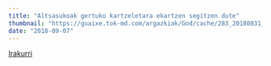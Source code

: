 ```yaml
---
title: "Altsasukoak gertuko kartzeletara ekartzen segitzen dute"
thumbnail: "https://guaixe.tok-md.com/argazkiak/God/cache/283_20180831_Altsasukoak_aske_kontzentrazioa_03_content.JPG"
date: "2018-09-07"
---
```

[Irakurri](https://guaixe.eus/altsasu/1536248076799-altsasukoak-gertuko-kartzeletara-ekartzen-segitzen-dute)
